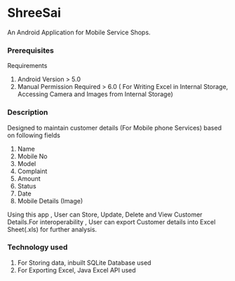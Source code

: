 # ShreeSai
An Android Application for Mobile Service Shops.


### Prerequisites

Requirements

   1. Android Version > 5.0
   2. Manual Permission Required > 6.0 ( For Writing Excel in Internal Storage, Accessing Camera and Images from Internal Storage)
   
### Description

Designed to maintain customer details (For Mobile phone Services) based on following fields

  1. Name
  2. Mobile No
  3. Model
  4. Complaint
  5. Amount
  6. Status
  7. Date
  8. Mobile Details (Image)
  
Using this app , User can Store, Update, Delete and View Customer Details.For interoperability , User can export Customer details
into Excel Sheet(.xls) for further analysis.
   
 ### Technology used
 
  1. For Storing data, inbuilt SQLite Database used
  2. For Exporting Excel, Java Excel API used
